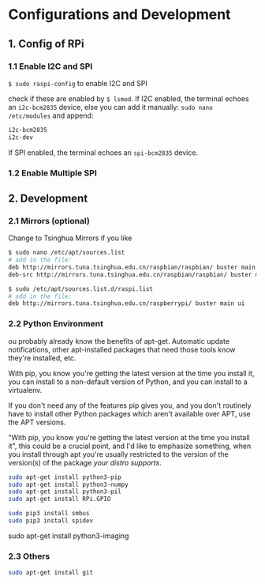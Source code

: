 # Configurations and Development
## 1. Config of RPi
### 1.1 Enable I2C and SPI
`$ sudo raspi-config` to enable I2C and SPI

check if these are enabled by `$ lsmod`. If I2C enabled, the terminal echoes an `i2c-bcm2835` device, else you can add it manually: `sudo nano /etc/modules` and append:

```sh
i2c-bcm2835
i2c-dev
```

If SPI enabled, the terminal echoes an `spi-bcm2835` device.

### 1.2 Enable Multiple SPI



## 2. Development
### 2.1 Mirrors (optional)
Change to Tsinghua Mirrors if you like

```sh
$ sudo nano /etc/apt/sources.list
# add in the file:
deb http://mirrors.tuna.tsinghua.edu.cn/raspbian/raspbian/ buster main non-free contrib rpi
deb-src http://mirrors.tuna.tsinghua.edu.cn/raspbian/raspbian/ buster main non-free contrib rpi

$ sudo /etc/apt/sources.list.d/raspi.list
# add in the file:
deb http://mirrors.tuna.tsinghua.edu.cn/raspberrypi/ buster main ui
```

### 2.2 Python Environment

ou probably already know the benefits of apt-get. Automatic update notifications, other apt-installed packages that need those tools know they're installed, etc.

With pip, you know you're getting the latest version at the time you install it, you can install to a non-default version of Python, and you can install to a virtualenv.

If you don't need any of the features pip gives you, and you don't routinely have to install other Python packages which aren't available over APT, use the APT versions.

"With pip, you know you're getting the latest version at the time you install it", this could be a crucial point, and I'd like to emphasize something, when you install through apt you're usually restricted to the version of the version(s) of the package _your distro supports_.


```sh
sudo apt-get install python3-pip
sudo apt-get install python3-numpy
sudo apt-get install python3-pil
sudo apt-get install RPi.GPIO

sudo pip3 install smbus
sudo pip3 install spidev
```

sudo apt-get install python3-imaging

### 2.3 Others

```sh
sudo apt-get install git
```
<!--stackedit_data:
eyJoaXN0b3J5IjpbLTE4NjY5MzEyMTMsLTE5MzQyMzMwMTMsLT
UzNDQ2NzgwMCw3NTk5MDA0NDAsMTk1OTI5NDcxNywzNzAwMTg4
OSwyMTA2NDAwMTMsLTE1MjUyMDg0MTcsMTYxNDUwNjYyOSwtMj
M2MDczNTUwLC0xNjMwMDcwMjIsMTgwOTM0MDgyOCwxOTgyMjA0
MTAxLDE1OTgzNjEyNDEsMTU5NzAxNTcyNiwxMTg3ODk5MDAyLD
kxNjUxNTc1MiwtMzQ5NjM5MzMwLDg0NDcyMjc2NSwxMDE4MDkx
NDU5XX0=
-->